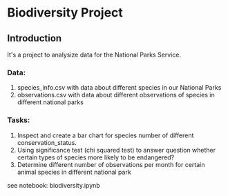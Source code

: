 # Biodiversity Project

## Introduction


It's a project to analysize data for the National Parks Service.

### Data:

1. species_info.csv with data about different species in our National Parks
2. observations.csv with data about different observations of species in different national parks

### Tasks:

1. Inspect and create a bar chart for species number of different conservation_status.
2. Using significance test (chi squared test) to answer question whether certain types of species more likely to be endangered?
3. Determine different number of observations per month for certain animal species in different national park

see notebook: biodiversity.ipynb
